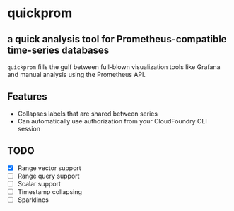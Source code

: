 # quickprom
## a quick analysis tool for Prometheus-compatible time-series databases

`quickprom` fills the gulf between full-blown visualization tools like Grafana and manual analysis
using the Prometheus API.

## Features

- Collapses labels that are shared between series
- Can automatically use authorization from your CloudFoundry CLI session

## TODO

- [x] Range vector support
- [ ] Range query support
- [ ] Scalar support
- [ ] Timestamp collapsing
- [ ] Sparklines

